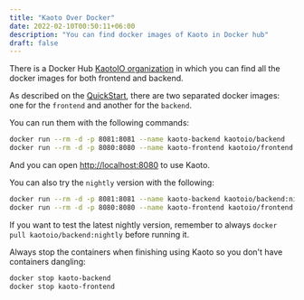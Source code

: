 ```yaml
---
title: "Kaoto Over Docker"
date: 2022-02-10T00:50:11+06:00
description: "You can find docker images of Kaoto in Docker hub"
draft: false
---
```


There is a Docker Hub [KaotoIO organization](https://hub.docker.com/u/kaotoio) in which you can find all the docker images for both frontend and backend.

As described on the [QuickStart](/quickstart), there are two separated docker images: one for the `frontend` and another for the `backend`.

You can run them with the following commands:

```bash
docker run --rm -d -p 8081:8081 --name kaoto-backend kaotoio/backend 
docker run --rm -d -p 8080:8080 --name kaoto-frontend kaotoio/frontend
```

And you can open [http://localhost:8080](http://localhost:8080) to use Kaoto.

You can also try the `nightly` version with the following:

```bash
docker run --rm -d -p 8081:8081 --name kaoto-backend kaotoio/backend:nightly
docker run --rm -d -p 8080:8080 --name kaoto-frontend kaotoio/frontend:nightly
```

If you want to test the latest nightly version, remember to always `docker pull kaotoio/backend:nightly` before running it.

Always stop the containers when finishing using Kaoto so you don't have containers dangling:

```bash
docker stop kaoto-backend
docker stop kaoto-frontend
```
